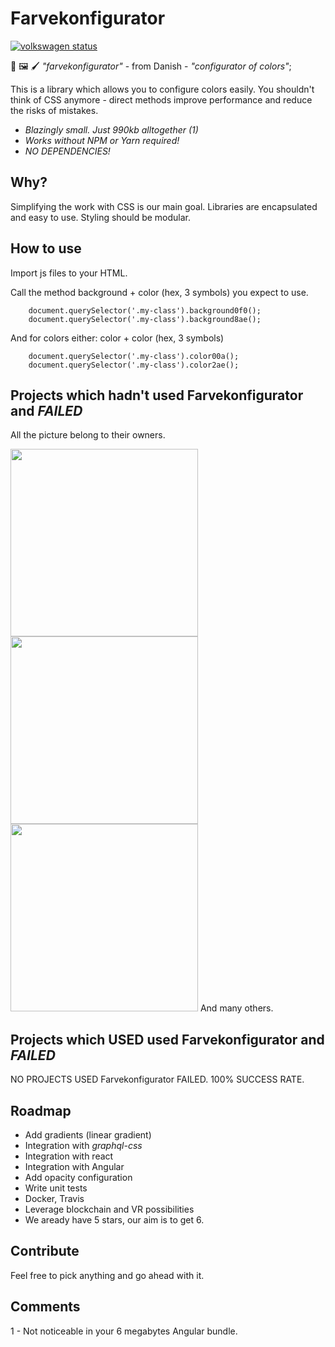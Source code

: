 # Farvekonfigurator
[![volkswagen status](https://auchenberg.github.io/volkswagen/volkswargen_ci.svg?v=1)](https://github.com/auchenberg/volkswagen)

🎨 🖼️ 🖌️ *"farvekonfigurator"* - from Danish - *"configurator of colors"*;

This is a library which allows you to configure colors easily. You shouldn't think of CSS anymore - direct methods improve performance and reduce the risks of mistakes.

- *Blazingly small. Just 990kb alltogether (1)*
- *Works without NPM or Yarn required!*
- *NO DEPENDENCIES!*

## Why?
Simplifying the work with CSS is our main goal.
Libraries are encapsulated and easy to use.
Styling should be modular.

## How to use
Import js files to your HTML.

Call the method background + color (hex, 3 symbols) you expect to use.
```
    document.querySelector('.my-class').background0f0();
    document.querySelector('.my-class').background8ae();
```
And for colors either: color + color (hex, 3 symbols)
```
    document.querySelector('.my-class').color00a();
    document.querySelector('.my-class').color2ae();
```

## Projects which hadn't used Farvekonfigurator and _FAILED_
All the picture belong to their owners.

<img src="http://backbonejs.org/docs/images/backbone.png" width="300">
<img src="https://www.emberjs.com/images/brand/ember_Ember-Light-e42a2b30.png" width="300">
<img src="https://www.polymer-project.org/images/logos/p-logo.png" width="300">
And many others.

## Projects which USED used Farvekonfigurator and _FAILED_
NO PROJECTS USED Farvekonfigurator FAILED. 100% SUCCESS RATE.

## Roadmap
- Add gradients (linear gradient)
- Integration with *graphql-css*
- Integration with react
- Integration with Angular
- Add opacity configuration
- Write unit tests
- Docker, Travis
- Leverage blockchain and VR possibilities
- We aready have 5 stars, our aim is to get 6.

## Contribute
Feel free to pick anything and go ahead with it.

## Comments
1 - Not noticeable in your 6 megabytes Angular bundle.
